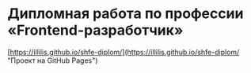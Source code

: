 # Дипломная работа по профессии «Frontend-разработчик»


[https://illilis.github.io/shfe-diplom/](https://illilis.github.io/shfe-diplom/ "Проект на GitHub Pages")